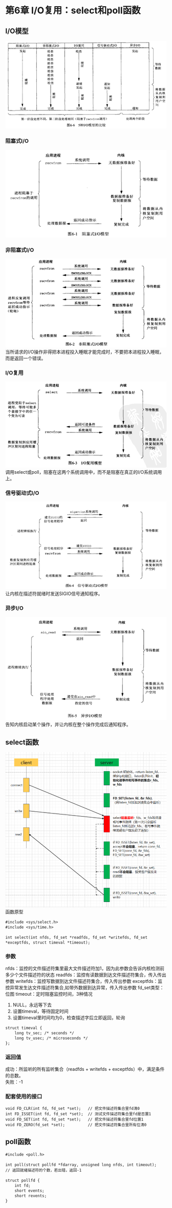 # 第6章 I/O复用：select和poll函数
## I/O模型
![](img/compare_IO.png)
### 阻塞式I/O
![](img/blocking%20IO.png)
### 非阻塞式I/O
![](img/noblocking%20IO.png)
当所请求的I/O操作非得把本进程投入睡眠才能完成时，不要把本进程投入睡眠，而是返回一个错误。
### I/O复用
![](img/IO_multiplexing.png)
调用select或poll，阻塞在这两个系统调用中，而不是阻塞在真正的I/O系统调用上。
### 信号驱动式I/O
![](img/signal_driven_IO.png)
让内核在描述符就绪时发送SIGIO信号通知程序。
### 异步I/O
![](img/yibu_IO.png)
告知内核启动某个操作，并让内核在整个操作完成后通知程序。
## select函数
![](img/select.png)
函数原型
```
#include <sys/select.h>
#include <sys/time.h>

int select(int nfds, fd_set *readfds, fd_set *writefds, fd_set *exceptfds, struct timeval *timeout);
```
### 参数
nfds：监控的文件描述符集里最大文件描述符加1，因为此参数会告诉内核检测前多少个文件描述符的状态
readfds：监控有读数据到达文件描述符集合，传入传出参数
writefds：监控写数据到达文件描述符集合，传入传出参数
exceptfds：监控异常发生达文件描述符集合,如带外数据到达异常，传入传出参数
fd_set类型：位图
timeout：定时阻塞监控时间，3种情况
1. NULL，永远等下去
2. 设置timeval，等待固定时间
3. 设置timeval里时间均为0，检查描述字后立即返回，轮询
```
struct timeval {
    long tv_sec; /* seconds */
    long tv_usec; /* microseconds */
};
```
### 返回值
成功：所监听的所有监听集合（readfds + writefds + exceptfds）中，满足条件的总数。  
失败：-1
### 配套使用的接口
```
void FD_CLR(int fd, fd_set *set); 	// 把文件描述符集合里fd清0
int FD_ISSET(int fd, fd_set *set); 	// 测试文件描述符集合里fd是否置1
void FD_SET(int fd, fd_set *set); 	// 把文件描述符集合里fd位置1
void FD_ZERO(fd_set *set); 		    // 把文件描述符集合里所有位清0
```
## poll函数
```
#include <poll.h>

int poll(struct pollfd *fdarray, unsigned long nfds, int timeout);
// 返回就绪描述符的个数，若出错，返回-1

struct pollfd {
    int fd;
    short events;
    short revents;
}
```